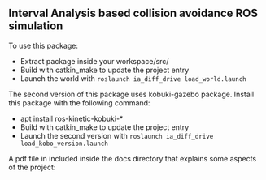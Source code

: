 Interval Analysis based collision avoidance ROS simulation
-----------------------------------------------------------


To use this package:
 - Extract package inside your workspace/src/
 - Build with catkin\_make to update the project entry
 - Launch the world with `roslaunch ia_diff_drive load_world.launch`

The second version of this package uses kobuki-gazebo package. Install this package with the following command:
 - apt install ros-kinetic-kobuki-*
 - Build with catkin\_make to update the project entry
 - Launch the second version with `roslaunch ia_diff_drive load_kobo_version.launch`

A pdf file in included inside the docs directory that explains some aspects of the project:




